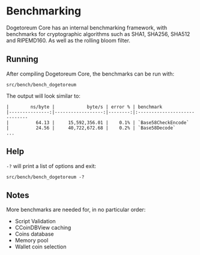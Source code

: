Benchmarking
============

Dogetoreum Core has an internal benchmarking framework, with benchmarks
for cryptographic algorithms such as SHA1, SHA256, SHA512 and RIPEMD160. As well as the rolling bloom filter.

Running
---------------------
After compiling Dogetoreum Core, the benchmarks can be run with:

    src/bench/bench_dogetoreum

The output will look similar to:
```
|        ns/byte |            byte/s | error % | benchmark
|---------------:|------------------:|--------:|:-----------------------------
|          64.13 |     15,592,356.01 |    0.1% | `Base58CheckEncode`
|          24.56 |     40,722,672.68 |    0.2% | `Base58Decode`
...
```
Help
---------------------
`-?` will print a list of options and exit:

    src/bench/bench_dogetoreum -?

Notes
---------------------
More benchmarks are needed for, in no particular order:
- Script Validation
- CCoinDBView caching
- Coins database
- Memory pool
- Wallet coin selection
